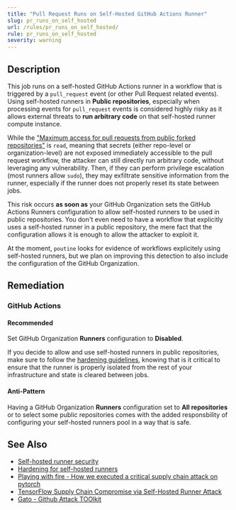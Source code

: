 ```yaml
---
title: "Pull Request Runs on Self-Hosted GitHub Actions Runner"
slug: pr_runs_on_self_hosted
url: /rules/pr_runs_on_self_hosted/
rule: pr_runs_on_self_hosted
severity: warning
---
```


## Description

This job runs on a self-hosted GitHub Actions runner in a workflow that is triggered by a `pull_request` event (or other Pull Request related events). Using self-hosted runners in **Public repositories**, especially when processing events for `pull_request` events is considered highly risky as it allows external threats to **run arbitrary code** on that self-hosted runner compute instance. 

While the ["Maximum access for pull requests from public forked repositories"](https://docs.github.com/en/actions/security-guides/automatic-token-authentication#permissions-for-the-github_token) is `read`, meaning that secrets (either repo-level or organization-level) are not exposed immediately accessible to the pull request workflow, the attacker can still directly run arbitrary code, without leveraging any vulnerability. Then, if they can perform privilege escalation (most runners allow `sudo`), they may exfiltrate sensitive information from the runner, especially if the runner does not properly reset its state between jobs.

This risk occurs **as soon as** your GitHub Organization sets the GitHub Actions Runners configuration to allow self-hosted runners to be used in public repositories. You don't even need to have a workflow that explicitly uses a self-hosted runner in a public repository, the mere fact that the configuration allows it is enough to allow the attacker to exploit it. 

At the moment, `poutine` looks for evidence of workflows explicitely using self-hosted runners, but we plan on improving this detection to also include the configuration of the GitHub Organization.

## Remediation

### GitHub Actions

#### Recommended

Set GitHub Organization **Runners** configuration to **Disabled**.

If you decide to allow and use self-hosted runners in public repositories, make sure to follow the [hardening guidelines](https://docs.github.com/en/actions/security-guides/security-hardening-for-github-actions#hardening-for-self-hosted-runners), knowing that is it critical to ensure that the runner is properly isolated from the rest of your infrastructure and state is cleared between jobs.

#### Anti-Pattern

Having a GitHub Organization **Runners** configuration set to **All repositories** or to select some public repositories comes with the added responsbility of configuring your self-hosted runners pool in a way that is safe.

## See Also
- [Self-hosted runner security](https://docs.github.com/en/actions/hosting-your-own-runners/managing-self-hosted-runners/about-self-hosted-runners#self-hosted-runner-security)
- [Hardening for self-hosted runners](https://docs.github.com/en/actions/security-guides/security-hardening-for-github-actions#hardening-for-self-hosted-runners)
- [Playing with fire - How we executed a critical supply chain attack on pytorch](https://johnstawinski.com/2024/01/11/playing-with-fire-how-we-executed-a-critical-supply-chain-attack-on-pytorch/)
- [TensorFlow Supply Chain Compromise via Self-Hosted Runner Attack](https://www.praetorian.com/blog/tensorflow-supply-chain-compromise-via-self-hosted-runner-attack/)
- [Gato - Github Attack TOOlkit](https://github.com/praetorian-inc/gato)